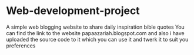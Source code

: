 # Web-development-project
A simple web blogging website to share daily inspiration bible quotes
You can find the link to the website papaazariah.blogspot.com and also i have uploaded the source code to it which you can use it and twerk it to suit you preferences

